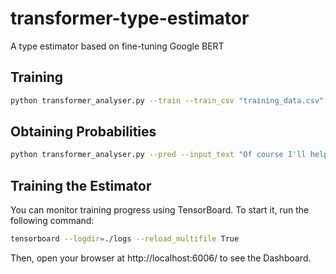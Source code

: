 # transformer-type-estimator
A type estimator based on fine-tuning Google BERT

## Training

```bash
python transformer_analyser.py --train --train_csv "training_data.csv" --test_csv "testing_data.csv"
```

## Obtaining Probabilities

```bash
python transformer_analyser.py --pred --input_text "Of course I'll help\!"
```

## Training the Estimator

You can monitor training progress using TensorBoard. 
To start it, run the following command:

```bash
tensorboard --logdir=./logs --reload_multifile True
```

Then, open your browser at http://localhost:6006/ to see the Dashboard.
